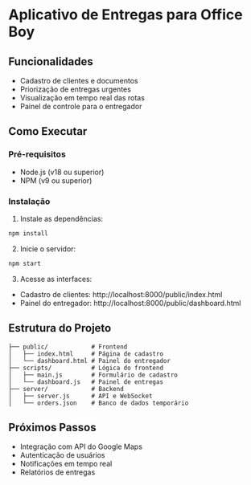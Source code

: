 # Aplicativo de Entregas para Office Boy

## Funcionalidades
- Cadastro de clientes e documentos
- Priorização de entregas urgentes
- Visualização em tempo real das rotas
- Painel de controle para o entregador

## Como Executar

### Pré-requisitos
- Node.js (v18 ou superior)
- NPM (v9 ou superior)

### Instalação
1. Instale as dependências:
```bash
npm install
```

2. Inicie o servidor:
```bash
npm start
```

3. Acesse as interfaces:
- Cadastro de clientes: http://localhost:8000/public/index.html
- Painel do entregador: http://localhost:8000/public/dashboard.html

## Estrutura do Projeto
```
├── public/            # Frontend
│   ├── index.html     # Página de cadastro
│   └── dashboard.html # Painel do entregador
├── scripts/           # Lógica do frontend
│   ├── main.js        # Formulário de cadastro
│   └── dashboard.js   # Painel de entregas
├── server/            # Backend
│   ├── server.js      # API e WebSocket
│   └── orders.json    # Banco de dados temporário
```

## Próximos Passos
- Integração com API do Google Maps
- Autenticação de usuários
- Notificações em tempo real
- Relatórios de entregas